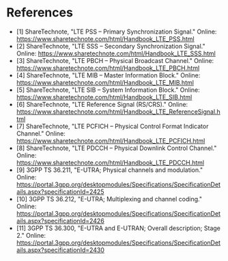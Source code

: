 # References

- [1] ShareTechnote, "LTE PSS – Primary Synchronization Signal." Online: https://www.sharetechnote.com/html/Handbook_LTE_PSS.html
- [2] ShareTechnote, "LTE SSS – Secondary Synchronization Signal." Online: https://www.sharetechnote.com/html/Handbook_LTE_SSS.html
- [3] ShareTechnote, "LTE PBCH – Physical Broadcast Channel." Online: https://www.sharetechnote.com/html/Handbook_LTE_PBCH.html
- [4] ShareTechnote, "LTE MIB – Master Information Block." Online: https://www.sharetechnote.com/html/Handbook_LTE_MIB.html
- [5] ShareTechnote, "LTE SIB – System Information Block." Online: https://www.sharetechnote.com/html/Handbook_LTE_SIB.html
- [6] ShareTechnote, "LTE Reference Signal (RS/CRS)." Online: https://www.sharetechnote.com/html/Handbook_LTE_ReferenceSignal.html
- [7] ShareTechnote, "LTE PCFICH – Physical Control Format Indicator Channel." Online: https://www.sharetechnote.com/html/Handbook_LTE_PCFICH.html
- [8] ShareTechnote, "LTE PDCCH – Physical Downlink Control Channel." Online: https://www.sharetechnote.com/html/Handbook_LTE_PDCCH.html
- [9] 3GPP TS 36.211, "E-UTRA; Physical channels and modulation." Online: https://portal.3gpp.org/desktopmodules/Specifications/SpecificationDetails.aspx?specificationId=2425
- [10] 3GPP TS 36.212, "E-UTRA; Multiplexing and channel coding." Online: https://portal.3gpp.org/desktopmodules/Specifications/SpecificationDetails.aspx?specificationId=2426
- [11] 3GPP TS 36.300, "E-UTRA and E-UTRAN; Overall description; Stage 2." Online: https://portal.3gpp.org/desktopmodules/Specifications/SpecificationDetails.aspx?specificationId=2430
